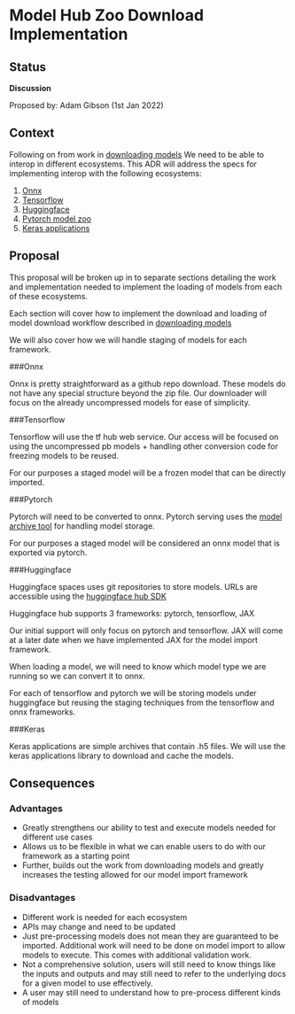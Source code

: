 # Model Hub Zoo Download Implementation

## Status
**Discussion**

Proposed by: Adam Gibson (1st Jan 2022)


## Context

Following on from work in [downloading models](0011%20-%20Model%20Hub-Zoo%20Download.md)
We need to be able to interop in different ecosystems. This ADR will address the
specs for implementing interop with the following ecosystems:
1. [Onnx](https://github.com/onnx/models/)
2. [Tensorflow](https://www.tensorflow.org/hub)
3. [Huggingface](https://huggingface.co/spaces)
4. [Pytorch model zoo](https://pytorch.org/serve/model_zoo.html)
5. [Keras applications](https://keras.io/api/applications/)

## Proposal

This proposal will be broken up in to separate sections detailing
the work and implementation needed to implement the loading of models
from each of these ecosystems.

Each section will cover how to implement the download and loading of model
download workflow described in [downloading models](0011%20-%20Model%20Hub-Zoo%20Download.md)

We will also cover how we will handle staging of models for each framework.


###Onnx

Onnx is pretty straightforward as a github repo download.
These models do not have any special structure beyond the zip file.
Our downloader will focus on the already uncompressed models
for ease of simplicity.

###Tensorflow

Tensorflow will use the tf hub web service. Our access will be focused
on using the uncompressed pb models + handling other conversion code
for freezing models to be reused.

For our purposes a staged model will be a frozen model
that can be directly imported.


###Pytorch

Pytorch will need to be converted to onnx. Pytorch serving uses
the [model archive tool](https://github.com/pytorch/serve/tree/master/model-archiver/) 
for handling model storage.

For our purposes a staged model will be considered an onnx model
that is exported via pytorch.

###Huggingface

Huggingface spaces uses git repositories to store models.
URLs are accessible using the [huggingface hub SDK](https://huggingface.co/docs/hub/how-to-downstream)

Huggingface hub supports 3 frameworks: pytorch, tensorflow, JAX

Our initial support will only focus on pytorch and tensorflow.
JAX will come at a later date when we have implemented JAX
for the model import framework.

When loading a model, we will need to know which model type we are running
so we can convert it to onnx.


For each of tensorflow and pytorch we will be storing models under huggingface
but reusing the staging techniques from the tensorflow and onnx frameworks.



###Keras

Keras applications are simple archives that contain .h5 files.
We will use the keras applications library to download and cache the models.




## Consequences

### Advantages

* Greatly strengthens our ability to test and execute models
needed for different use cases
* Allows us to be flexible in what we can enable users to do with
our framework as a starting point
* Further, builds out the work from downloading models and greatly increases
the testing allowed for our model import framework



### Disadvantages
* Different work is needed for each ecosystem
* APIs may change and need to be updated
* Just pre-processing models does not mean they are guaranteed to be imported. Additional
  work will need to be done on model import to allow models to execute. This comes with additional validation work.
* Not a comprehensive solution, users will still need to know things like the inputs and outputs
and may still need to refer to the underlying docs for a given model to use effectively.
* A user may still need to understand how to pre-process different kinds of models